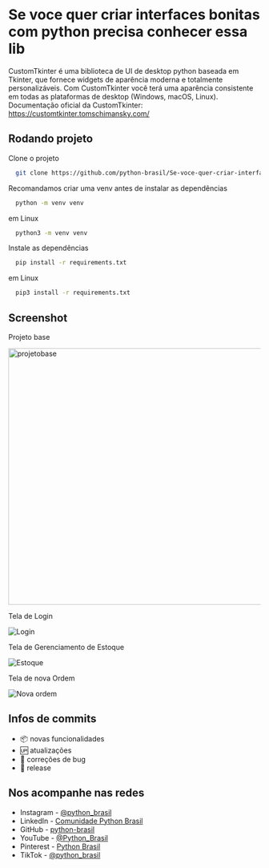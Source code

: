 # Se voce quer criar interfaces bonitas com python precisa conhecer essa lib
CustomTkinter é uma biblioteca de UI de desktop python baseada em Tkinter, que fornece widgets de aparência moderna e totalmente personalizáveis. Com CustomTkinter você terá uma aparência consistente em todas as plataformas de desktop (Windows, macOS, Linux).
Documentação oficial da CustomTkinter: https://customtkinter.tomschimansky.com/

## Rodando projeto

Clone o projeto

```bash
  git clone https://github.com/python-brasil/Se-voce-quer-criar-interfaces-bonitas-com-python-precisa-conhecer-essa-lib.git
```
Recomandamos criar uma venv antes de instalar as dependências
```bash
  python -m venv venv
```
em Linux
```bash
  python3 -m venv venv
```
Instale as dependências

```bash
  pip install -r requirements.txt
```

em Linux

```bash
  pip3 install -r requirements.txt
```

## Screenshot
Projeto base

<img width="512" alt="projetobase" src="https://github.com/python-brasil/Se-voce-quer-criar-interfaces-bonitas-com-python-precisa-conhecer-essa-lib/assets/126124866/9ddaf5d4-0184-4d67-8d90-b34b091aad56">


Tela de Login

![Login](https://github.com/python-brasil/Se-voce-quer-criar-interfaces-bonitas-com-python-precisa-conhecer-essa-lib/assets/126124866/824b866a-c74e-4678-b576-22afeea0f790)

Tela de Gerenciamento de Estoque

![Estoque](https://github.com/python-brasil/Se-voce-quer-criar-interfaces-bonitas-com-python-precisa-conhecer-essa-lib/assets/126124866/6d50accf-48aa-4d50-8184-2a190aa2ae46)

Tela de nova Ordem

![Nova ordem](https://github.com/python-brasil/Se-voce-quer-criar-interfaces-bonitas-com-python-precisa-conhecer-essa-lib/assets/126124866/3149e916-8127-4c31-adfc-be2fdb2cbe50)

## Infos de commits

- :package: novas funcionalidades
- :up: atualizações
- :ant: correções de bug
- :checkered_flag: release


## Nos acompanhe nas redes

- Instagram - [@python_brasil](https://www.instagram.com/python_brasil/)
- LinkedIn - [Comunidade Python Brasil](https://www.linkedin.com/company/comunidade-python-brasil)
- GitHub - [python-brasil](https://github.com/python-brasil)
- YouTube - [@Python_Brasil](https://www.youtube.com/@Python_Brasil)
- Pinterest - [Python Brasil](https://br.pinterest.com/pythonbrasil/)
- TikTok - [@python_brasil](https://www.tiktok.com/@python_brasil)

